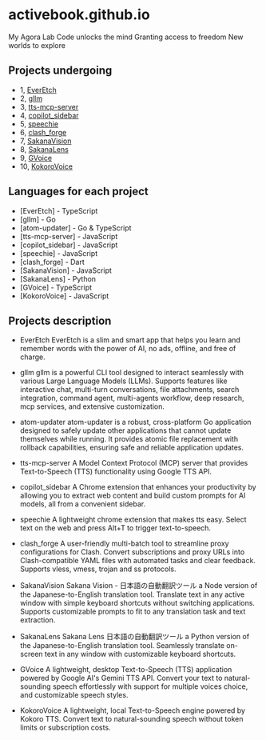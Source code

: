 # activebook.github.io

My Agora Lab
Code unlocks the mind
Granting access to freedom
New worlds to explore

## Projects undergoing

- 1, [EverEtch](https://activebook.github.io/EverEtch/)
- 2, [gllm](https://activebook.github.io/gllm/)
- 3, [tts-mcp-server](https://activebook.github.io/tts-mcp-server/)
- 4, [copilot_sidebar](https://activebook.github.io/copilot_sidebar/)
- 5, [speechie](https://activebook.github.io/speechie/)
- 6, [clash_forge](https://activebook.github.io/clash_forge/)
- 7, [SakanaVision](https://activebook.github.io/SakanaVision/)
- 8, [SakanaLens](https://activebook.github.io/SakanaLens/)
- 9, [GVoice](https://activebook.github.io/GVoice/)
- 10, [KokoroVoice](https://activebook.github.io/KokoroVoice/)

## Languages for each project

- [EverEtch] - TypeScript
- [gllm] - Go
- [atom-updater] - Go & TypeScript
- [tts-mcp-server] - JavaScript
- [copilot_sidebar] - JavaScript
- [speechie] - JavaScript
- [clash_forge] - Dart
- [SakanaVision] - JavaScript
- [SakanaLens] - Python
- [GVoice] - TypeScript
- [KokoroVoice] - JavaScript

## Projects description

- EverEtch
EverEtch is a slim and smart app that helps you learn and remember words with the power of AI, no ads, offline, and free of charge.

- gllm
gllm is a powerful CLI tool designed to interact seamlessly with various Large Language Models (LLMs). Supports features like interactive chat, multi-turn conversations, file attachments, search integration, command agent, multi-agents workflow, deep research, mcp services, and extensive customization.

- atom-updater
atom-updater is a robust, cross-platform Go application designed to safely update other applications that cannot update themselves while running. It provides atomic file replacement with rollback capabilities, ensuring safe and reliable application updates.

- tts-mcp-server
A Model Context Protocol (MCP) server that provides Text-to-Speech (TTS) functionality using Google TTS API.

- copilot_sidebar
A Chrome extension that enhances your productivity by allowing you to extract web content and build custom prompts for AI models, all from a convenient sidebar.

- speechie
A lightweight chrome extension that makes tts easy. Select text on the web and press Alt+T to trigger text-to-speech.

- clash_forge
A user-friendly multi-batch tool to streamline proxy configurations for Clash. Convert subscriptions and proxy URLs into Clash-compatible YAML files with automated tasks and clear feedback. Supports vless, vmess, trojan and ss protocols.

- SakanaVision
Sakana Vision - 日本語の自動翻訳ツール a Node version of the Japanese-to-English translation tool. Translate text in any active window with simple keyboard shortcuts without switching applications. Supports customizable prompts to fit to any translation task and text extraction.

- SakanaLens
Sakana Lens 日本語の自動翻訳ツール a Python version of the Japanese-to-English translation tool. Seamlessly translate on-screen text in any window with customizable keyboard shortcuts.

- GVoice
A lightweight, desktop Text-to-Speech (TTS) application powered by Google AI's Gemini TTS API. Convert your text to natural-sounding speech effortlessly with support for multiple voices choice, and customizable speech styles.

- KokoroVoice
A lightweight, local Text-to-Speech engine powered by Kokoro TTS. Convert text to natural-sounding speech without token limits or subscription costs.
